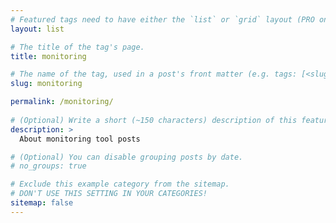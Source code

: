 ```yaml
---
# Featured tags need to have either the `list` or `grid` layout (PRO only).
layout: list

# The title of the tag's page.
title: monitoring

# The name of the tag, used in a post's front matter (e.g. tags: [<slug>]).
slug: monitoring

permalink: /monitoring/
 
# (Optional) Write a short (~150 characters) description of this featured tag.
description: >
  About monitoring tool posts

# (Optional) You can disable grouping posts by date.
# no_groups: true

# Exclude this example category from the sitemap.
# DON'T USE THIS SETTING IN YOUR CATEGORIES!
sitemap: false
---
```

